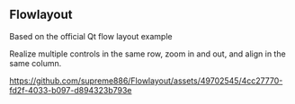 ## Flowlayout

Based on the official Qt flow layout example

Realize multiple controls in the same row, zoom in and out, and align in the same column.


https://github.com/supreme886/Flowlayout/assets/49702545/4cc27770-fd2f-4033-b097-d894323b793e

